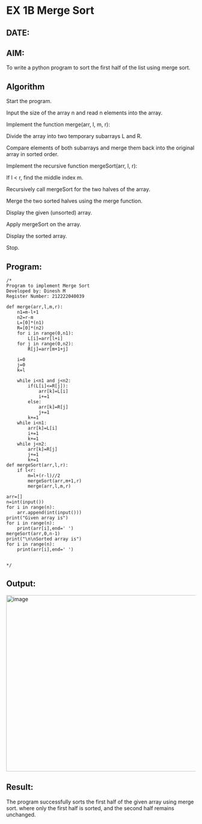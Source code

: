 # EX 1B Merge Sort
## DATE:
## AIM:
To write a python program to sort the first half of the list using merge sort.

## Algorithm
Start the program.

Input the size of the array n and read n elements into the array.

Implement the function merge(arr, l, m, r):

Divide the array into two temporary subarrays L and R.

Compare elements of both subarrays and merge them back into the original array in sorted order.

Implement the recursive function mergeSort(arr, l, r):

If l < r, find the middle index m.

Recursively call mergeSort for the two halves of the array.

Merge the two sorted halves using the merge function.

Display the given (unsorted) array.

Apply mergeSort on the array.

Display the sorted array.

Stop.

## Program:
```
/*
Program to implement Merge Sort
Developed by: Dinesh M
Register Number: 212222040039

def merge(arr,l,m,r):
    n1=m-l+1
    n2=r-m
    L=[0]*(n1)
    R=[0]*(n2)
    for i in range(0,n1):
        L[i]=arr[l+i]
    for j in range(0,n2):
        R[j]=arr[m+1+j]
    
    i=0
    j=0
    k=l
    
    while i<n1 and j<n2:
        if(L[i]<=R[j]):
            arr[k]=L[i]
            i+=1
        else:
            arr[k]=R[j]
            j+=1
        k+=1
    while i<n1:
        arr[k]=L[i]
        i+=1
        k+=1
    while j<n2:
        arr[k]=R[j]
        j+=1
        k+=1
def mergeSort(arr,l,r):
    if l<r:
        m=l+(r-l)//2
        mergeSort(arr,m+1,r)
        merge(arr,l,m,r)
        
arr=[]
n=int(input())
for i in range(n):
    arr.append(int(input()))
print("Given array is")
for i in range(n):
    print(arr[i],end=' ')
mergeSort(arr,0,n-1)
print("\n\nSorted array is")
for i in range(n):
    print(arr[i],end=' ')


*/
```

## Output:

<img width="1084" height="468" alt="image" src="https://github.com/user-attachments/assets/5e1a8ed8-bc27-4fb5-abdf-5ca4d94722ad" />


## Result:
The program successfully sorts the first half of the given array using merge sort. where only the first half is sorted, and the second half remains unchanged.
